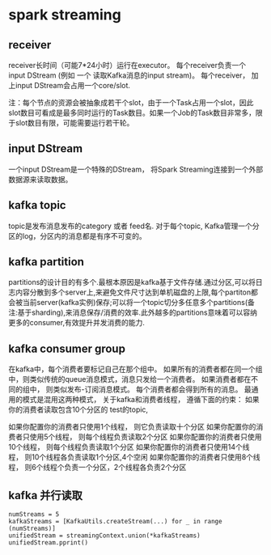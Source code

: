 # spark streaming 

## receiver

receiver长时间（可能7*24小时）运行在executor。 每个receiver负责一个 input DStream (例如 一个 读取Kafka消息的input stream)。 每个receiver， 加上input DStream会占用一个core/slot.

注：每个节点的资源会被抽象成若干个slot，由于一个Task占用一个slot，因此slot数目可看成是最多同时运行的Task数目。如果一个Job的Task数目非常多，限于slot数目有限，可能需要运行若干轮。

## input DStream

一个input DStream是一个特殊的DStream， 将Spark Streaming连接到一个外部数据源来读取数据。


## kafka topic

topic是发布消息发布的category 或者 feed名. 对于每个topic, Kafka管理一个分区的log，分区内的消息都是有序不可变的。

## kafka partition

partitions的设计目的有多个.最根本原因是kafka基于文件存储.通过分区,可以将日志内容分散到多个server上,来避免文件尺寸达到单机磁盘的上限,每个partiton都会被当前server(kafka实例)保存;可以将一个topic切分多任意多个partitions(备注:基于sharding),来消息保存/消费的效率.此外越多的partitions意味着可以容纳更多的consumer,有效提升并发消费的能力.


## kafka consumer group

在kafka中，每个消费者要标记自己在那个组中。
如果所有的消费者都在同一个组中，则类似传统的queue消息模式，消息只发给一个消费者。
如果消费者都在不同的组中， 则类似发布-订阅消息模式。 每个消费者都会得到所有的消息。
最通用的模式是混用这两种模式，
关于kafka和消费者线程， 遵循下面的约束：
如果你的消费者读取包含10个分区的 test的topic,

如果你配置你的消费者只使用1个线程， 则它负责读取十个分区
如果你配置你的消费者只使用5个线程， 则每个线程负责读取2个分区
如果你配置你的消费者只使用10个线程， 则每个线程负责读取1个分区
如果你配置你的消费者只使用14个线程， 则10个线程各负责读取1个分区,4个空闲
如果你配置你的消费者只使用8个线程， 则6个线程个负责一个分区，2个线程各负责2个分区


## kafka 并行读取

<!--language:python-->

    numStreams = 5
    kafkaStreams = [KafkaUtils.createStream(...) for _ in range (numStreams)]
    unifiedStream = streamingContext.union(*kafkaStreams)
    unifiedStream.pprint()
